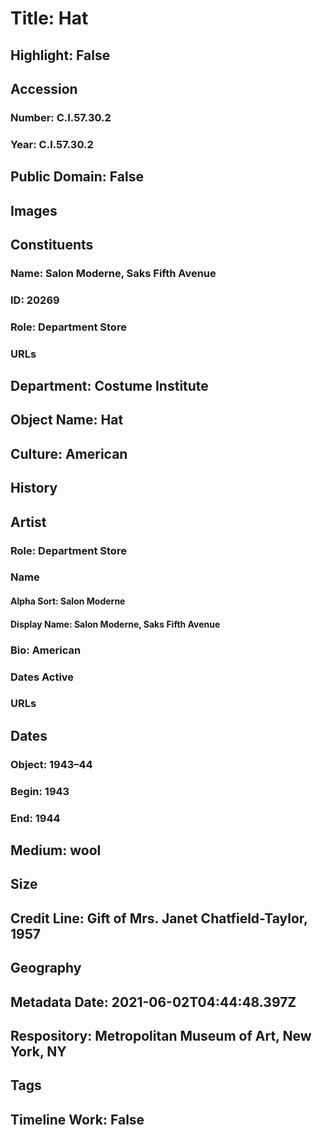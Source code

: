 # Title: Hat
## Highlight: False
## Accession
### Number: C.I.57.30.2
### Year: C.I.57.30.2
## Public Domain: False
## Images
## Constituents
### Name: Salon Moderne, Saks Fifth Avenue
### ID: 20269
### Role: Department Store
### URLs
## Department: Costume Institute
## Object Name: Hat
## Culture: American
## History
## Artist
### Role: Department Store
### Name
#### Alpha Sort: Salon Moderne
#### Display Name: Salon Moderne, Saks Fifth Avenue
### Bio: American
### Dates Active
### URLs
## Dates
### Object: 1943–44
### Begin: 1943
### End: 1944
## Medium: wool
## Size
## Credit Line: Gift of Mrs. Janet Chatfield-Taylor, 1957
## Geography
## Metadata Date: 2021-06-02T04:44:48.397Z
## Respository: Metropolitan Museum of Art, New York, NY
## Tags
## Timeline Work: False